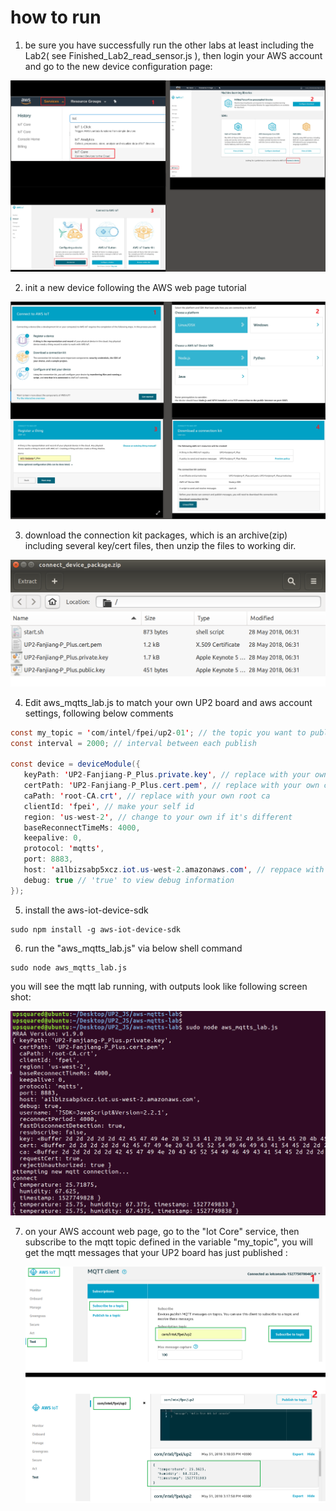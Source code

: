 # how to run
1. be sure you have successfully run the other labs at least including the Lab2( see Finished_Lab2_read_sensor.js ), then login your AWS account and go to the new device configuration page: 

  ![alt text](UI/aws_iot_go_to_new_device_config.png?raw=true "Title")

2. init a new device following the AWS web page tutorial

  ![alt text](UI/aws_iot_init_new_device.png?raw=true "Title")

3. download the connection kit packages, which is an archive(zip) including several key/cert files, then unzip the files to working dir.

  ![alt text](UI/aws_iot_connection_kit.png?raw=true "Title")

4. Edit aws_mqtts_lab.js to match your own UP2 board and aws account settings, following below comments

  ```java
  const my_topic = 'com/intel/fpei/up2-01'; // the topic you want to publish to aws
  const interval = 2000; // interval between each publish

  const device = deviceModule({
     keyPath: 'UP2-Fanjiang-P_Plus.private.key', // replace with your own key
     certPath: 'UP2-Fanjiang-P_Plus.cert.pem', // replace with your own cert
     caPath: 'root-CA.crt', // replace with your own root ca
     clientId: 'fpei', // make your self id
     region: 'us-west-2', // change to your own if it's different
     baseReconnectTimeMs: 4000, 
     keepalive: 0,
     protocol: 'mqtts', 
     port: 8883,
     host: 'a1lbizsabp5xcz.iot.us-west-2.amazonaws.com', // reppace with your own
     debug: true // 'true' to view debug information
  });
  ```

5. install the aws-iot-device-sdk

  ```shell
  sudo npm install -g aws-iot-device-sdk
  ```

6. run the "aws_mqtts_lab.js" via below shell command

  ```shell
  sudo node aws_mqtts_lab.js
  ```
  you will see the mqtt lab running, with outputs look like following screen shot:
  
  ![alt text](UI/aws_mqtts_running.png?raw=true "Title")

7. on your AWS account web page, go to the "Iot Core" service, then subscribe to the mqtt topic defined in the variable "my_topic", you will get the mqtt messages that your UP2 board has just published :

   ![alt text](UI/aws_subscribe_mqtts_msg.png?raw=true "Title")

  
